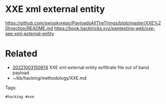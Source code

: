 # XXE xml external entity
https://github.com/swisskyrepo/PayloadsAllTheThings/blob/master/XXE%20Injection/README.md
https://book.hacktricks.xyz/pentesting-web/xxe-xee-xml-external-entity

# Related

- [20221003150974](/zet/20221003150974/README.md) XXE xml external entity exfiltrate file out of band payload
- ~/kb/hacking/methodology/XXE.md

Tags:

    #hacking #xxe 
